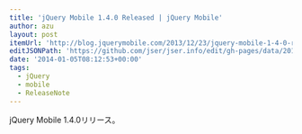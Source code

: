 ```yaml
---
title: 'jQuery Mobile 1.4.0 Released | jQuery Mobile'
author: azu
layout: post
itemUrl: 'http://blog.jquerymobile.com/2013/12/23/jquery-mobile-1-4-0-released/'
editJSONPath: 'https://github.com/jser/jser.info/edit/gh-pages/data/2014/01/index.json'
date: '2014-01-05T08:12:53+00:00'
tags:
  - jQuery
  - mobile
  - ReleaseNote
---
```

jQuery Mobile 1.4.0リリース。
